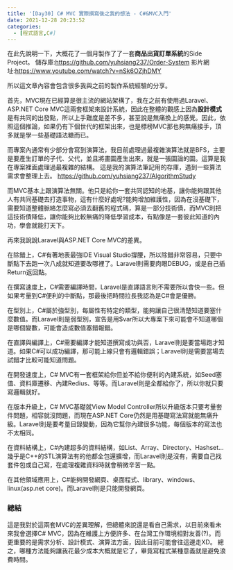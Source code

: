 ```yaml
---
title: '[Day30] C# MVC 實際撰寫後之我的想法 - C#&MVC入門'
date: 2021-12-28 20:23:52
categories:
  - [程式語言,C#]
---
```

在此先說明一下，大概花了一個月製作了了一套**商品出貨訂單系統**的Side Project。
儲存庫:https://github.com/yuhsiang237/Order-System
影片網址:https://www.youtube.com/watch?v=nSk6OZjhDMY

所以這文章內容會包含很多我與之前的製作系統經驗的分享。

首先，MVC現在已經算是很主流的網站架構了，我在之前有使用過Laravel、ASP.NET Core MVC這兩套框架來設計系統，因此在整體的觀感上因為**設計模式**是有共同的出發點，所以上手難度是差不多，甚至說是無痛換上的感覺。因此，依照這個推論，如果仍有下個世代的框架出來，也是標榜MVC那也夠無痛接手，頂多就是學一些基礎語法糖而已。

而專案內通常有少部分會寫到演算法，我目前處理過最複雜演算法就是BFS，主要是要產生訂單的子代、父代，並且將畫圖產生出來，就是一張圖論的圖。這算是我在專案裡面處理過最複雜的結構。
這是我的演算法筆記用的存庫，遇到一些算法需求會整理上去。
https://github.com/yuhsiang237/AlgorithmStudy

而MVC基本上跟演算法無關。他只是給你一套共同認知的地基，讓你能夠跟其他人有共同基礎去打造事物，這有什麼好處呢?能夠增加維護性，因為在沒基礎下，需要知道整體脈絡怎麼寫必須去翻舊的程式碼，算是一部分技術債，而MVC則把這技術債降低，讓你能夠比較無痛的降低學習成本，有點像是一套彼此知道的內功，學會就能打天下。

再來我說說Laravel與ASP.NET Core MVC的差異。

在除錯上，C#有著地表最強IDE Visual Studio撐腰，所以除錯非常容易，只要中斷點下去跑一次八成就知道要改哪裡了。Laravel則需要肉眼DEBUG，或是自己插Return返回點。

在撰寫速度上，C#需要編譯時間，Laravel是直譯語言則不需要所以會快一些。但如果考量到C#便利的中斷點，那最後把時間拉長我認為是C#會是優勝。

在型別上，C#屬於強型別，每屬性有特定的類型，能夠讓自己很清楚知道要塞什麼數值。而Laravel則是弱型別，宣告是用$var所以大專案下來可能會不知道哪個是哪個變數，可能會造成數值塞錯報錯。

在直譯與編譯上，C#需要編譯才能知道撰寫成功與否，Laravel則是要當場跑才知道。如果C#可以成功編譯，那可能上線只會有邏輯錯誤；Laravel則是需要當場去試錯才比較可能知道問題。

在開發速度上，C# MVC有一套框架給你但並不給你便利的內建系統，如Seed塞值、資料庫遷移、內建Redius、等等。而Laravel則是全都給你了，所以你就只要寫邏輯就好。

在版本升級上，C# MVC基礎就View Model Controller所以升級版本只要考量套件問題，相容就沒問題，而現在ASP.NET Core仍然是用基礎寫法寫就能無痛升級。Laravel則是要考量目錄變動，因為它幫你內建很多功能，每個版本的寫法也不太相同。

在資料結構上，C#內建超多的資料結構，如List、Array、Directory、Hashset...幾乎是C++的STL演算法有的他都全包還擴增，而Laravel則是沒有，需要自己找套件包或自己寫，在處理複雜資料時就會稍微辛苦一點。

在其他領域應用上，C#能夠開發網頁、桌面程式、library、windows、linux(asp.net core)。而Laravel則是只能開發網頁。

### 總結
這是我對於這兩套MVC的差異理解，但總體來說還是看自己需求，以目前來看未來我會選擇C# MVC，因為在維護上方便許多、在台灣工作環境相對友善(?)。而更重要的是需求分析、設計模式、演算法方面，因此目前可能會往這邊走XD。
總之，哪種方法能夠讓我花最少成本大概就是它了，畢竟寫程式某種意義就是避免浪費時間。



